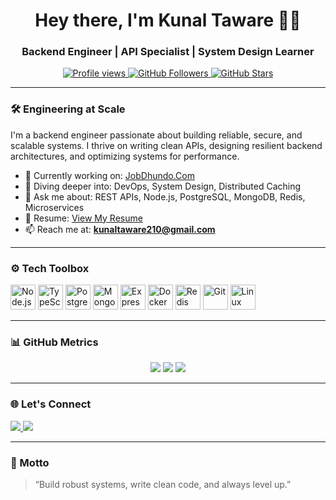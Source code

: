 <h1 align="center">Hey there, I'm Kunal Taware 👨‍💻</h1>
<h3 align="center">Backend Engineer | API Specialist | System Design Learner</h3>

<p align="center">
  <a href="https://github.com/kunal-2308">
    <img src="https://komarev.com/ghpvc/?username=kunal-2308&label=Profile+Views&color=blueviolet&style=flat-square" alt="Profile views"/>
  </a>
  <a href="https://github.com/kunal-2308?tab=followers">
    <img src="https://img.shields.io/github/followers/kunal-2308?label=Followers&style=social" alt="GitHub Followers"/>
  </a>
  <a href="https://github.com/kunal-2308?tab=repositories">
    <img src="https://img.shields.io/github/stars/kunal-2308?label=Stars&style=social" alt="GitHub Stars"/>
  </a>
</p>

---

### 🛠️ Engineering at Scale
I'm a backend engineer passionate about building reliable, secure, and scalable systems. I thrive on writing clean APIs, designing resilient backend architectures, and optimizing systems for performance.

- 🔭 Currently working on: [JobDhundo.Com]([https://github.com/kunal-2308/JobDhundo.Com](https://jobdhundo-theta.vercel.app/))
- 🌱 Diving deeper into: DevOps, System Design, Distributed Caching
- 💬 Ask me about: REST APIs, Node.js, PostgreSQL, MongoDB, Redis, Microservices
- 📄 Resume: [View My Resume]([https://drive.google.com/file/d/1I_qyj_sEgiAJYwWkvt9UxMb56xfn7DOd/view?usp=drive_link](https://drive.google.com/file/d/1IEW4f40aTq4tSW1etLXW6pxzxQSYOoaB/view?usp=sharing))
- 📫 Reach me at: **kunaltaware210@gmail.com**

---

### ⚙️ Tech Toolbox

<p align="left">
  <img src="https://cdn.jsdelivr.net/gh/devicons/devicon/icons/nodejs/nodejs-original.svg" width="40" alt="Node.js"/>
  <img src="https://cdn.jsdelivr.net/gh/devicons/devicon/icons/typescript/typescript-original.svg" width="40" alt="TypeScript"/>
  <img src="https://cdn.jsdelivr.net/gh/devicons/devicon/icons/postgresql/postgresql-original.svg" width="40" alt="PostgreSQL"/>
  <img src="https://cdn.jsdelivr.net/gh/devicons/devicon/icons/mongodb/mongodb-original.svg" width="40" alt="MongoDB"/>
  <img src="https://cdn.jsdelivr.net/gh/devicons/devicon/icons/express/express-original.svg" width="40" alt="Express.js"/>
  <img src="https://cdn.jsdelivr.net/gh/devicons/devicon/icons/docker/docker-original.svg" width="40" alt="Docker"/>
  <img src="https://cdn.jsdelivr.net/gh/devicons/devicon/icons/redis/redis-original.svg" width="40" alt="Redis"/>
  <img src="https://cdn.jsdelivr.net/gh/devicons/devicon/icons/git/git-original.svg" width="40" alt="Git"/>
  <img src="https://cdn.jsdelivr.net/gh/devicons/devicon/icons/linux/linux-original.svg" width="40" alt="Linux"/>
</p>

---

### 📊 GitHub Metrics

<p align="center">
  <img src="https://github-readme-stats.vercel.app/api?username=kunal-2308&show_icons=true&theme=dracula&count_private=true" />
  <img src="https://github-readme-streak-stats.herokuapp.com/?user=kunal-2308&theme=dracula" />
  <img src="https://github-readme-stats.vercel.app/api/top-langs/?username=kunal-2308&layout=compact&theme=dracula" />
</p>

---

### 🌐 Let's Connect

<p align="left">
  <a href="https://www.linkedin.com/in/kunaltaware" target="_blank">
    <img src="https://img.shields.io/badge/LinkedIn-blue?style=for-the-badge&logo=linkedin&logoColor=white" />
  </a>
  <a href="https://instagram.com/kunal_.0204" target="_blank">
    <img src="https://img.shields.io/badge/Instagram-E4405F?style=for-the-badge&logo=instagram&logoColor=white" />
  </a>
</p>

---

### 🧠 Motto
> “Build robust systems, write clean code, and always level up.”  
